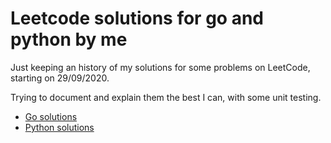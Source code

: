 # Leetcode solutions for go and python by me

Just keeping an history of my solutions for some problems on LeetCode, starting on 29/09/2020.

Trying to document and explain them the best I can, with some unit testing.

* [Go solutions](go)
* [Python solutions](python)